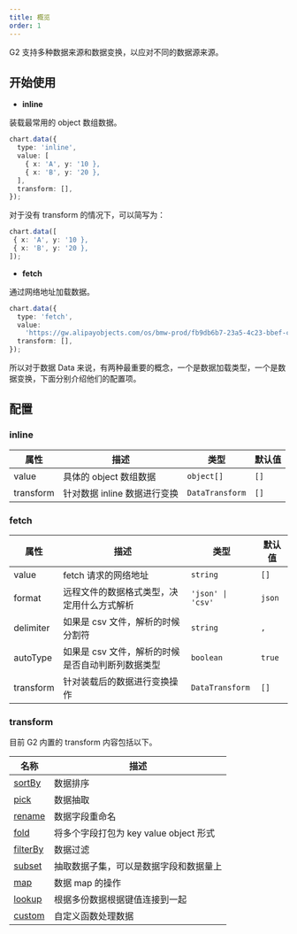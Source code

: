 ```yaml
---
title: 概览
order: 1
---
```


G2 支持多种数据来源和数据变换，以应对不同的数据源来源。

## 开始使用

 - **inline**

 装载最常用的 object 数组数据。

```ts
chart.data({
  type: 'inline',
  value: [
    { x: 'A', y: '10 },
    { x: 'B', y: '20 },
  ],
  transform: [],
});
```

对于没有 transform 的情况下，可以简写为：

 ```ts
 chart.data([
  { x: 'A', y: '10 },
  { x: 'B', y: '20 },
 ]);
 ```

- **fetch**

通过网络地址加载数据。

```ts
chart.data({
  type: 'fetch',
  value:
    'https://gw.alipayobjects.com/os/bmw-prod/fb9db6b7-23a5-4c23-bbef-c54a55fee580.csv',
  transform: [],
});
```

所以对于数据 Data 来说，有两种最重要的概念，一个是数据加载类型，一个是数据变换，下面分别介绍他们的配置项。

## 配置

### inline

| 属性 | 描述 | 类型 | 默认值|
| -------------| ----------------------------------------------------------- | -----------------| ----------|
| value        | 具体的 object 数组数据                                        | `object[]`        | `[]`     |
| transform    | 针对数据 inline 数据进行变换                                   | `DataTransform`   | `[]`     |

### fetch

| 属性 | 描述 | 类型 | 默认值|
| -------------| ----------------------------------------------------------- | -----------------| ----------|
| value        | fetch 请求的网络地址                                          | `string`          | `[]`      |
| format       | 远程文件的数据格式类型，决定用什么方式解析                         | `'json' \| 'csv'` | `json`    |
| delimiter    | 如果是 csv 文件，解析的时候分割符                                | `string`          | `,`      |
| autoType     | 如果是 csv 文件，解析的时候是否自动判断列数据类型                   | `boolean`         | `true`    |
| transform    | 针对装载后的数据进行变换操作                                     | `DataTransform`   | `[]`     |

### transform

目前 G2 内置的 transform 内容包括以下。

| 名称 | 描述 |
| ------------------------------------| ----------------------------------------------------------- |
| [sortBy](/api/data/sortby)          | 数据排序                                                     |
| [pick](/api/data/pick)              | 数据抽取                                                     |
| [rename](/api/data/rename)          | 数据字段重命名                                                |
| [fold](/api/data/fold)              | 将多个字段打包为 key value object 形式                         |
| [filterBy](/api/data/filterby)      | 数据过滤                                                     |
| [subset](/api/data/subset)          | 抽取数据子集，可以是数据字段和数据量上                            |
| [map](/api/data/map)                | 数据 map 的操作                                              |
| [lookup](/api/data/lookup)          | 根据多份数据根据键值连接到一起                                  |
| [custom](/api/data/custom)          | 自定义函数处理数据                                            |
